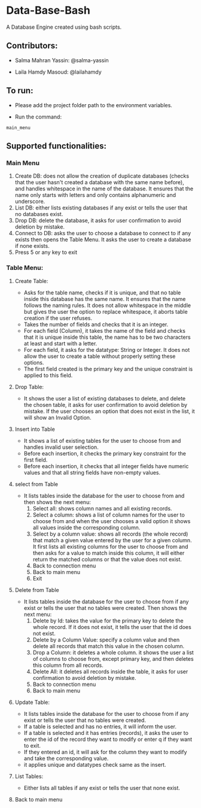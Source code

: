 # Data-Base-Bash

A Database Engine created using bash scripts.

## Contributors:
- Salma Mahran Yassin: @salma-yassin

- Laila Hamdy Masoud: @lailahamdy
## To run:

- Please add the project folder path to the environment variables.

- Run the command: 

`main_menu`

## Supported functionalities:

### Main Menu
1) Create DB: does not allow the creation of duplicate databases (checks that the user hasn't created a database with the same name before), and handles whitespace in the name of the database. It ensures that the name only starts with letters and only contains alphanumeric and underscore.
2) List DB: either lists existing databases if any exist or tells the user that no databases exist. 	
3) Drop DB: delete the database, it asks for user confirmation to avoid deletion by mistake.
4) Connect to DB: asks the user to choose a database to connect to if any exists then opens the Table Menu. It asks the user to create a database if none exists. 
5) Press 5 or any key to exit

### Table Menu:
1) Create Table:
   - Asks for the table name, checks if it is unique, and that no table inside this database has the same name. It ensures that the name follows the naming rules. It does not allow whitespace in the middle but gives the user the option to replace whitespace, it aborts table creation if the user refuses.
   - Takes the number of fields and checks that it is an integer.
   - For each field (Column), it takes the name of the field and checks that it is unique inside this table, the name has to be two characters at least and start with a letter.
   - For each field, it asks for the datatype: String or Integer. It does not allow the user to create a table without properly setting these options.
   - The first field created is the primary key and the unique constraint is applied to this field.
2) Drop Table:
   - It shows the user a list of existing databases to delete, and delete the chosen table, it asks for user confirmation to avoid deletion by mistake.	If the user chooses an option that does not exist in the list, it will show an Invalid Option.        
3) Insert into Table 
    - It shows a list of existing tables for the user to choose from and handles invalid user selection.
    - Before each insertion, it checks the primary key constraint for the first field. 
    - Before each insertion, it checks that all integer fields have numeric values and that all string fields have non-empty values.
4) select from Table
   - It lists tables inside the database for the user to choose from and then shows the next menu:
     1) Select all: shows column names and all existing records.		    
     2) Select a column: shows a list of column names for the user to choose from and when the user chooses a valid option it shows all values inside the corresponding column.	    
     3) Select by a column value: shows all records (the whole record) that match a given value entered by the user for a given column. It first lists all existing columns for the user to choose from and then asks for a value to match inside this column, it will either return the matched columns or that the value does not exist.
     4) Back to connection menu
     5) Back to main menu
     6) Exit
5) Delete from Table
    - It lists tables inside the database for the user to choose from if any exist or tells the user that no tables were created. Then shows the next menu:
      1) Delete by Id: takes the value for the primary key to delete the whole record. If it does not exist, it tells the user that the id does not exist.	    
      2) Delete by a Column Value: specify a column value and then delete all records that match this value in the chosen column. 
      3) Drop a Column: it deletes a whole column. it shows the user a list of columns to choose from, except primary key, and then deletes this column from all records.	     
      4) Delete All: it deletes all records inside the table, it asks for user confirmation to avoid deletion by mistake.
      5) Back to connection menu
      6) Back to main menu

6) Update Table:
   - It lists tables inside the database for the user to choose from if any exist or tells the user that no tables were created. 
   - If a table is selected and has no entries, it will inform the user.
   - If a table is selected and it has entries (records), it asks the user to enter the id of the record they want to modify or enter q if they want to exit.
   - If they entered an id, it will ask for the column they want to modify and take the corresponding value.
   - it applies unique and datatypes check same as the insert.
7) List Tables:
   - Either lists all tables if any exist or tells the user that none exist.
8) Back to main menu

